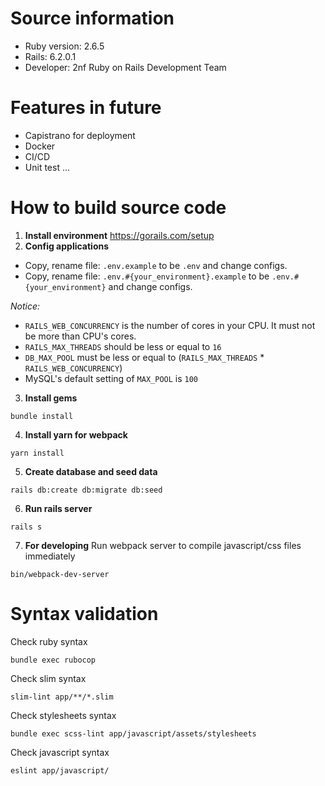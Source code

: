 # Source information
* Ruby version:   2.6.5
* Rails:          6.2.0.1
* Developer:      2nf Ruby on Rails Development Team

# Features in future
- Capistrano for deployment
- Docker
- CI/CD
- Unit test
...

# How to build source code
1. **Install environment**
https://gorails.com/setup
2. **Config applications**
- Copy, rename file: `.env.example` to be `.env` and change configs.
- Copy, rename file: `.env.#{your_environment}.example` to be `.env.#{your_environment}` and change configs.

*Notice:*

- `RAILS_WEB_CONCURRENCY` is the number of cores in your CPU. It must not be more than CPU's cores.
- `RAILS_MAX_THREADS` should be less or equal to `16`
- `DB_MAX_POOL` must be less or equal to (`RAILS_MAX_THREADS` * `RAILS_WEB_CONCURRENCY`)
- MySQL's default setting of `MAX_POOL` is `100`
3. **Install gems**
```
bundle install
```
4. **Install yarn for webpack**
```
yarn install
```
5. **Create database and seed data**
```
rails db:create db:migrate db:seed
```
6. **Run rails server**
```
rails s
```
7. **For developing**
Run webpack server to compile javascript/css files immediately
```
bin/webpack-dev-server
```


# Syntax validation
Check ruby syntax
```
bundle exec rubocop
```
Check slim syntax
```
slim-lint app/**/*.slim
```
Check stylesheets syntax
```
bundle exec scss-lint app/javascript/assets/stylesheets
```
Check javascript syntax
```
eslint app/javascript/
```
